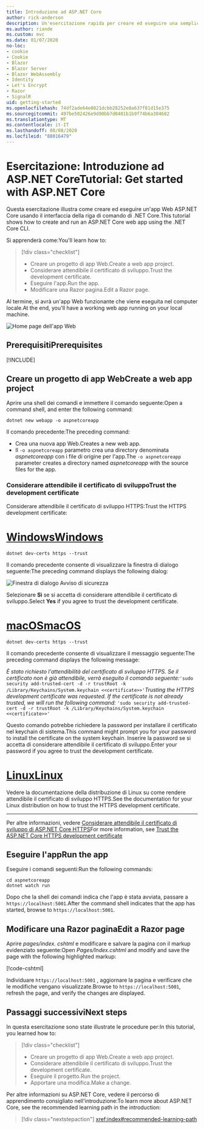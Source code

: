 ```yaml
---
title: Introduzione ad ASP.NET Core
author: rick-anderson
description: Un'esercitazione rapida per creare ed eseguire una semplice app Hello World usando ASP.NET Core.
ms.author: riande
ms.custom: mvc
ms.date: 01/07/2020
no-loc:
- cookie
- Cookie
- Blazor
- Blazor Server
- Blazor WebAssembly
- Identity
- Let's Encrypt
- Razor
- SignalR
uid: getting-started
ms.openlocfilehash: 74df2ade64e0821dcbb28252e8a637f81d15e375
ms.sourcegitcommit: 497be502426e9d90bb7d0401b1b9f74b6a384682
ms.translationtype: MT
ms.contentlocale: it-IT
ms.lasthandoff: 08/08/2020
ms.locfileid: "88016479"
---
```

# <a name="tutorial-get-started-with-aspnet-core"></a><span data-ttu-id="830d2-103">Esercitazione: Introduzione ad ASP.NET Core</span><span class="sxs-lookup"><span data-stu-id="830d2-103">Tutorial: Get started with ASP.NET Core</span></span>

<span data-ttu-id="830d2-104">Questa esercitazione illustra come creare ed eseguire un'app Web ASP.NET Core usando il interfaccia della riga di comando di .NET Core.</span><span class="sxs-lookup"><span data-stu-id="830d2-104">This tutorial shows how to create and run an ASP.NET Core web app using the .NET Core CLI.</span></span>

<span data-ttu-id="830d2-105">Si apprenderà come:</span><span class="sxs-lookup"><span data-stu-id="830d2-105">You'll learn how to:</span></span>

> [!div class="checklist"]
> * <span data-ttu-id="830d2-106">Creare un progetto di app Web.</span><span class="sxs-lookup"><span data-stu-id="830d2-106">Create a web app project.</span></span>
> * <span data-ttu-id="830d2-107">Considerare attendibile il certificato di sviluppo.</span><span class="sxs-lookup"><span data-stu-id="830d2-107">Trust the development certificate.</span></span>
> * <span data-ttu-id="830d2-108">Eseguire l'app.</span><span class="sxs-lookup"><span data-stu-id="830d2-108">Run the app.</span></span>
> * <span data-ttu-id="830d2-109">Modificare una Razor pagina.</span><span class="sxs-lookup"><span data-stu-id="830d2-109">Edit a Razor page.</span></span>

<span data-ttu-id="830d2-110">Al termine, si avrà un'app Web funzionante che viene eseguita nel computer locale.</span><span class="sxs-lookup"><span data-stu-id="830d2-110">At the end, you'll have a working web app running on your local machine.</span></span>

![Home page dell'app Web](_static/home-page.png)

## <a name="prerequisites"></a><span data-ttu-id="830d2-112">Prerequisiti</span><span class="sxs-lookup"><span data-stu-id="830d2-112">Prerequisites</span></span>

[!INCLUDE[](~/includes/3.1-SDK.md)]

## <a name="create-a-web-app-project"></a><span data-ttu-id="830d2-113">Creare un progetto di app Web</span><span class="sxs-lookup"><span data-stu-id="830d2-113">Create a web app project</span></span>

<span data-ttu-id="830d2-114">Aprire una shell dei comandi e immettere il comando seguente:</span><span class="sxs-lookup"><span data-stu-id="830d2-114">Open a command shell, and enter the following command:</span></span>

```dotnetcli
dotnet new webapp -o aspnetcoreapp
```

<span data-ttu-id="830d2-115">Il comando precedente:</span><span class="sxs-lookup"><span data-stu-id="830d2-115">The preceding command:</span></span>

* <span data-ttu-id="830d2-116">Crea una nuova app Web.</span><span class="sxs-lookup"><span data-stu-id="830d2-116">Creates a new web app.</span></span>  
* <span data-ttu-id="830d2-117">Il `-o aspnetcoreapp` parametro crea una directory denominata *aspnetcoreapp* con i file di origine per l'app.</span><span class="sxs-lookup"><span data-stu-id="830d2-117">The `-o aspnetcoreapp` parameter creates a directory named *aspnetcoreapp* with the source files for the app.</span></span>

### <a name="trust-the-development-certificate"></a><span data-ttu-id="830d2-118">Considerare attendibile il certificato di sviluppo</span><span class="sxs-lookup"><span data-stu-id="830d2-118">Trust the development certificate</span></span>

<span data-ttu-id="830d2-119">Considerare attendibile il certificato di sviluppo HTTPS:</span><span class="sxs-lookup"><span data-stu-id="830d2-119">Trust the HTTPS development certificate:</span></span>

# <a name="windows"></a>[<span data-ttu-id="830d2-120">Windows</span><span class="sxs-lookup"><span data-stu-id="830d2-120">Windows</span></span>](#tab/windows)

```dotnetcli
dotnet dev-certs https --trust
```

<span data-ttu-id="830d2-121">Il comando precedente consente di visualizzare la finestra di dialogo seguente:</span><span class="sxs-lookup"><span data-stu-id="830d2-121">The preceding command displays the following dialog:</span></span>

![Finestra di dialogo Avviso di sicurezza](~/getting-started/_static/cert.png)

<span data-ttu-id="830d2-123">Selezionare **Sì** se si accetta di considerare attendibile il certificato di sviluppo.</span><span class="sxs-lookup"><span data-stu-id="830d2-123">Select **Yes** if you agree to trust the development certificate.</span></span>

# <a name="macos"></a>[<span data-ttu-id="830d2-124">macOS</span><span class="sxs-lookup"><span data-stu-id="830d2-124">macOS</span></span>](#tab/macos)

```dotnetcli
dotnet dev-certs https --trust
```

<span data-ttu-id="830d2-125">Il comando precedente consente di visualizzare il messaggio seguente:</span><span class="sxs-lookup"><span data-stu-id="830d2-125">The preceding command displays the following message:</span></span>

<span data-ttu-id="830d2-126">*È stato richiesto l'attendibilità del certificato di sviluppo HTTPS. Se il certificato non è già attendibile, verrà eseguito il comando seguente:*`'sudo security add-trusted-cert -d -r trustRoot -k /Library/Keychains/System.keychain <<certificate>>'`</span><span class="sxs-lookup"><span data-stu-id="830d2-126">*Trusting the HTTPS development certificate was requested. If the certificate is not already trusted, we will run the following command:* `'sudo security add-trusted-cert -d -r trustRoot -k /Library/Keychains/System.keychain <<certificate>>'`</span></span>

<span data-ttu-id="830d2-127">Questo comando potrebbe richiedere la password per installare il certificato nel keychain di sistema.</span><span class="sxs-lookup"><span data-stu-id="830d2-127">This command might prompt you for your password to install the certificate on the system keychain.</span></span> <span data-ttu-id="830d2-128">Inserire la password se si accetta di considerare attendibile il certificato di sviluppo.</span><span class="sxs-lookup"><span data-stu-id="830d2-128">Enter your password if you agree to trust the development certificate.</span></span>

# <a name="linux"></a>[<span data-ttu-id="830d2-129">Linux</span><span class="sxs-lookup"><span data-stu-id="830d2-129">Linux</span></span>](#tab/linux)

<span data-ttu-id="830d2-130">Vedere la documentazione della distribuzione di Linux su come rendere attendibile il certificato di sviluppo HTTPS.</span><span class="sxs-lookup"><span data-stu-id="830d2-130">See the documentation for your Linux distribution on how to trust the HTTPS development certificate.</span></span>

---

<span data-ttu-id="830d2-131">Per altre informazioni, vedere [Considerare attendibile il certificato di sviluppo di ASP.NET Core HTTPS](xref:security/enforcing-ssl#trust-the-aspnet-core-https-development-certificate-on-windows-and-macos)</span><span class="sxs-lookup"><span data-stu-id="830d2-131">For more information, see [Trust the ASP.NET Core HTTPS development certificate](xref:security/enforcing-ssl#trust-the-aspnet-core-https-development-certificate-on-windows-and-macos)</span></span>

## <a name="run-the-app"></a><span data-ttu-id="830d2-132">Eseguire l'app</span><span class="sxs-lookup"><span data-stu-id="830d2-132">Run the app</span></span>

<span data-ttu-id="830d2-133">Eseguire i comandi seguenti:</span><span class="sxs-lookup"><span data-stu-id="830d2-133">Run the following commands:</span></span>

```dotnetcli
cd aspnetcoreapp
dotnet watch run
```

<span data-ttu-id="830d2-134">Dopo che la shell dei comandi indica che l'app è stata avviata, passare a `https://localhost:5001`.</span><span class="sxs-lookup"><span data-stu-id="830d2-134">After the command shell indicates that the app has started, browse to `https://localhost:5001`.</span></span>

## <a name="edit-a-no-locrazor-page"></a><span data-ttu-id="830d2-135">Modificare una Razor pagina</span><span class="sxs-lookup"><span data-stu-id="830d2-135">Edit a Razor page</span></span>

<span data-ttu-id="830d2-136">Aprire *pages/index. cshtml* e modificare e salvare la pagina con il markup evidenziato seguente:</span><span class="sxs-lookup"><span data-stu-id="830d2-136">Open *Pages/Index.cshtml* and modify and save the page with the following highlighted markup:</span></span>

[!code-cshtml[](sample/index.cshtml?highlight=9)]

<span data-ttu-id="830d2-137">Individuare `https://localhost:5001` , aggiornare la pagina e verificare che le modifiche vengano visualizzate.</span><span class="sxs-lookup"><span data-stu-id="830d2-137">Browse to `https://localhost:5001`, refresh the page, and verify the changes are displayed.</span></span>

## <a name="next-steps"></a><span data-ttu-id="830d2-138">Passaggi successivi</span><span class="sxs-lookup"><span data-stu-id="830d2-138">Next steps</span></span>

<span data-ttu-id="830d2-139">In questa esercitazione sono state illustrate le procedure per:</span><span class="sxs-lookup"><span data-stu-id="830d2-139">In this tutorial, you learned how to:</span></span>

> [!div class="checklist"]
> * <span data-ttu-id="830d2-140">Creare un progetto di app Web.</span><span class="sxs-lookup"><span data-stu-id="830d2-140">Create a web app project.</span></span>
> * <span data-ttu-id="830d2-141">Considerare attendibile il certificato di sviluppo.</span><span class="sxs-lookup"><span data-stu-id="830d2-141">Trust the development certificate.</span></span>
> * <span data-ttu-id="830d2-142">Eseguire il progetto.</span><span class="sxs-lookup"><span data-stu-id="830d2-142">Run the project.</span></span>
> * <span data-ttu-id="830d2-143">Apportare una modifica.</span><span class="sxs-lookup"><span data-stu-id="830d2-143">Make a change.</span></span>

<span data-ttu-id="830d2-144">Per altre informazioni su ASP.NET Core, vedere il percorso di apprendimento consigliato nell'introduzione:</span><span class="sxs-lookup"><span data-stu-id="830d2-144">To learn more about ASP.NET Core, see the recommended learning path in the introduction:</span></span>

> [!div class="nextstepaction"]
> <xref:index#recommended-learning-path>
